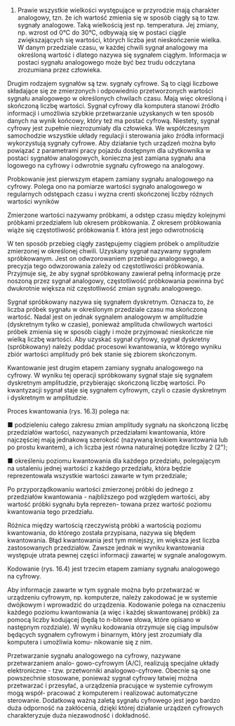 1. Prawie wszystkie wielkości występujące w przyrodzie mają charakter analogowy, tzn. že ich wartość zmienia się w sposób ciągły są to tzw. sygnały analogowe. Taką wielkością jest np. temperatura. Jej zmiany, np. wzrost od 0°C do 30°C, odbywają się w postaci ciągle zwiększających się wartości, których liczba jest nieskończenie wielka. W danym przedziale czasu, w każdej chwili sygnał analogowy ma określoną wartość i dlatego nazywa się sygnałem ciągłym. Informacja w postaci sygnału analogowego może być bez trudu odczytana zrozumiana przez człowieka.

Drugim rodzajem sygnałów są tzw. sygnały cyfrowe. Są to ciągi liczbowe składające się ze zmierzonych i odpowiednio przetworzonych wartości sygnału analogowego w określonych chwilach czasu. Mają więc określoną i skończoną liczbę wartości. Sygnał cyfrowy dla komputera stanowi źródło informacji i umożliwia szybkie przetwarzanie uzyskanych w ten sposób danych na wynik końcowy, który też ma postać cyfrową. Niestety, sygnał cyfrowy jest zupełnie niezrozumiały dla człowieka. We współczesnym samochodzie wszystkie układy regulacji i sterowania jako źródła informacji wykorzystują sygnały cyfrowe. Aby działanie tych urządzeń można było powiązać z parametrami pracy pojazdu dostępnym dla użytkownika w postaci sygnałów analogowych, konieczna jest zamiana sygnału ana logowego na cyfrowy i odwrotnie sygnału cyfrowego na analogowy.

Probkowanie jest pierwszym etapem zamiany sygnału analogowego na cyfrowy. Polega ono na pomiarze wartości sygnało analogowego w regularnych odstępach czasu i wyzna crenti skończonej liczby różnych wartości wyników

Zmierzone wartości nazywamy próbkami, a odstęp czasu między kolejnymi próbkami przedziałem lub okresem próbkowania. Z okresem próbkowania wiąże się częstotliwość próbkowania f. która jest jego odwrotnością

W ten sposób przebieg ciągły zastępujemy ciągiem próbek o amplitudzie zmierzonej w określonej chwili. Uzyskany sygnał nazywamy sygnałem spróbkowanym. Jest on odwzorowaniem przebiegu analogowego, a precyzja tego odwzorowania zależy od częstotliwości próbkowania. Przyjmuje się, że aby sygnał spróbkowany zawierał pełną informację prze noszoną przez sygnał analogowy, częstotliwość próbkowania powinna być dwukrotnie większa niż częstotliwość zmian sygnału analogowego.

Sygnał spróbkowany nazywa się sygnałem dyskretnym. Oznacza to, że liczba próbek sygnału w określonym przedziale czasu ma skończoną wartość. Nadal jest on jednak sygnalem analogowym w amplitudzie (dyskretnym tylko w czasie), ponieważ amplituda chwilowych wartości próbek zmienia się w sposób ciągły i może przyjmować nieskończe nie wielką liczbę wartości. Aby uzyskać sygnał cyfrowy, sygnał dyskretny (spróbkowany) należy poddać procesowi kwantowania, w którego wyniku zbiór wartości amplitudy pró bek stanie się zbiorem skończonym.

Kwantowanie jest drugim etapem zamiany sygnału analogowego na cyfrowy. W wyniku tej operacji spróbkowany sygnał staje się sygnałem dyskretnym amplitudzie, przybierając skończoną liczbę wartości. Po kwantyzacji sygnał staje się sygnałem cyfrowym, czyli o czasie dyskretnym i dyskretnym w amplitudzie.

Proces kwantowania (rys. 16.3) polega na:

■ podzieleniu całego zakresu zmian amplitudy sygnału na skończoną liczbę przedziałów wartości, nazywanych przedziałami kwantowania, które najczęściej mają jednakową szerokość (nazywaną krokiem kwantowania lub po prostu kwantem), a ich liczba jest równa naturalnej potędze liczby 2 (2");

■ określeniu poziomu kwantowania dla każdego przedziału, polegającym na ustaleniu jednej wartości z każdego przedziału, która będzie reprezentowała wszystkie wartości zawarte w tym przedziale;

Po przyporządkowaniu wartości zmierzonej próbki do jednego z przedziałów kwantowania - najbliższego pod względem wartości, aby wartość próbki sygnału była reprezen- towana przez wartość poziomu kwantowania tego przedziału.

Różnica między wartością rzeczywistą próbki a wartością poziomu kwantowania, do którego została przypisana, nazywa się błędem kwantowania. Błąd kwantowania jest tym mniejszy, im większa jest liczba zastosowanych przedziałów. Zawsze jednak w wyniku kwantowania występuje utrata pewnej części informacji zawartej w sygnale analogowym.

Kodowanie (rys. 16.4) jest trzecim etapem zamiany sygnału analogowego na cyfrowy.

Aby informacje zawarte w tym sygnale można było przetwarzać w urządzeniu cyfrowym, np. komputerze, należy zakodować je w systemie dwójkowym i wprowadzić do urządzenia. Kodowanie polega na oznaczeniu każdego poziomu kwantowania (a więc i każdej skwantowanej próbki) za pomocą liczby kodującej (będą to n-bitowe słowa, które opisano w następnym rozdziale). W wyniku kodowania otrzymuje się ciąg impulsów będących sygnałem cyfrowym i binarnym, który jest zrozumiały dla komputera i umożliwia komu- nikowanie się z nim.

Przetwarzanie sygnału analogowego na cyfrowy, nazywane przetwarzaniem analo- gowo-cyfrowym (A/C), realizują specjalne układy elektroniczne - tzw. przetworniki analogowo-cyfrowe. Obecnie są one powszechnie stosowane, ponieważ sygnał cyfrowy łatwiej można przetwarzać i przesyłać, a urządzenia pracujące w systemie cyfrowym mogą współ- pracować z komputerem i realizować automatyczne sterowanie. Dodatkową ważną zaletą sygnału cyfrowego jest jego bardzo duża odporność na zakłócenia, dzięki której działanie urządzeń cyfrowych charakteryzuje duża niezawodność i dokładność.
